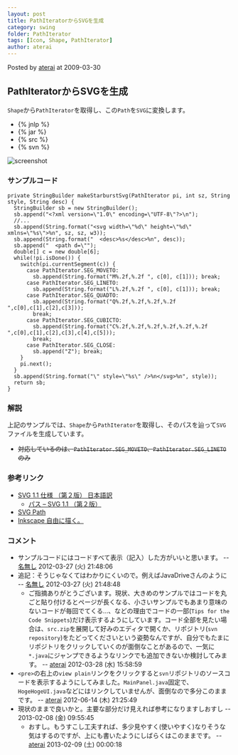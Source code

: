 ```yaml
---
layout: post
title: PathIteratorからSVGを生成
category: swing
folder: PathIterator
tags: [Icon, Shape, PathIterator]
author: aterai
---
```


Posted by [aterai](http://terai.xrea.jp/aterai.html) at 2009-03-30

## PathIteratorからSVGを生成
`Shape`から`PathIterator`を取得し、この`Path`を`SVG`に変換します。

- {% jnlp %}
- {% jar %}
- {% src %}
- {% svn %}

<!-- dummy comment line for breaking list -->

![screenshot](https://lh3.googleusercontent.com/_9Z4BYR88imo/TQTQ-2m7pMI/AAAAAAAAAgc/B55RHlb8ajM/s800/PathIterator.png)

### サンプルコード
<pre class="prettyprint"><code>private StringBuilder makeStarburstSvg(PathIterator pi, int sz, String style, String desc) {
  StringBuilder sb = new StringBuilder();
  sb.append("&lt;?xml version=\"1.0\" encoding=\"UTF-8\"?&gt;\n");
  //...
  sb.append(String.format("&lt;svg width=\"%d\" height=\"%d\" xmlns=\"%s\"&gt;%n", sz, sz, w3));
  sb.append(String.format("  &lt;desc&gt;%s&lt;/desc&gt;%n", desc));
  sb.append("  &lt;path d=\"");
  double[] c = new double[6];
  while(!pi.isDone()) {
    switch(pi.currentSegment(c)) {
      case PathIterator.SEG_MOVETO:
        sb.append(String.format("M%.2f,%.2f ", c[0], c[1])); break;
      case PathIterator.SEG_LINETO:
        sb.append(String.format("L%.2f,%.2f ", c[0], c[1])); break;
      case PathIterator.SEG_QUADTO:
        sb.append(String.format("Q%.2f,%.2f,%.2f,%.2f ",c[0],c[1],c[2],c[3]));
        break;
      case PathIterator.SEG_CUBICTO:
        sb.append(String.format("C%.2f,%.2f,%.2f,%.2f,%.2f,%.2f ",c[0],c[1],c[2],c[3],c[4],c[5]));
        break;
      case PathIterator.SEG_CLOSE:
        sb.append("Z"); break;
    }
    pi.next();
  }
  sb.append(String.format("\" style=\"%s\" /&gt;%n&lt;/svg&gt;%n", style));
  return sb;
}
</code></pre>

### 解説
上記のサンプルでは、`Shape`から`PathIterator`を取得し、そのパスを辿って`SVG`ファイルを生成しています。

- ~~対応しているのは、`PathIterator.SEG_MOVETO`、`PathIterator.SEG_LINETO`のみ~~

<!-- dummy comment line for breaking list -->

### 参考リンク
- [SVG 1.1 仕様 （第２版） 日本語訳](http://www.hcn.zaq.ne.jp/___/SVG11-2nd/index.html)
    - [パス – SVG 1.1 （第２版）](http://www.hcn.zaq.ne.jp/___/SVG11-2nd/paths.html)
- [SVG Path](http://www.w3schools.com/svg/svg_path.asp)
- [Inkscape 自由に描く。](http://www.inkscape.org/)

<!-- dummy comment line for breaking list -->

### コメント
- サンプルコードにはコードすべて表示（記入）した方がいいと思います。 -- [名無し](http://terai.xrea.jp/名無し.html) 2012-03-27 (火) 21:48:06
- 追記：そうじゃなくてはわかりにくいので。例えばJavaDriveさんのように -- [名無し](http://terai.xrea.jp/名無し.html) 2012-03-27 (火) 21:48:48
    - ご指摘ありがとうございます。現状、大きめのサンプルではコードを丸ごと貼り付けるとページが長くなる、小さいサンプルでもあまり意味のないコードが毎回でてくる…、などの理由でコードの一部(`Tips for the Code Snippets`)だけ表示するようにしています。コード全部を見たい場合は、`src.zip`を展開して好みのエディタで開くか、リポジトリ(`svn repository`)をたどってくださいという姿勢なんですが、自分でもたまにリポジトリをクリックしていくのが面倒なことがあるので、一気に`*.java`にジャンプできるようなリンクでも追加できないか検討してみます。 -- [aterai](http://terai.xrea.jp/aterai.html) 2012-03-28 (水) 15:58:59
- `<pre>`の右上の`view plain`リンクをクリックすると`svn`リポジトリのソースコードを表示するようにしてみました。`MainPanel.java`固定で、`HogeHogeUI.java`などにはリンクしていませんが、面倒なので多分このままです。 -- [aterai](http://terai.xrea.jp/aterai.html) 2012-06-14 (木) 21:25:49
- 現状のままで良いかと。主要な部分だけ見えれば参考になりますしおすし --  2013-02-08 (金) 09:55:45
    - おすし。もうすこし工夫すれば、多少見やすく(使いやすく)なりそうな気はするのですが、上にも書いたようにしばらくはこのままです。 -- [aterai](http://terai.xrea.jp/aterai.html) 2013-02-09 (土) 00:00:18

<!-- dummy comment line for breaking list -->

